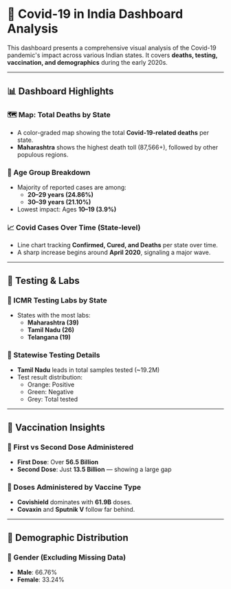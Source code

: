 # 🦠 Covid-19 in India Dashboard Analysis

This dashboard presents a comprehensive visual analysis of the Covid-19 pandemic's impact across various Indian states. It covers **deaths, testing, vaccination, and demographics** during the early 2020s.

---
 
## 📊 Dashboard Highlights

### 🗺️ Map: Total Deaths by State
- A color-graded map showing the total **Covid-19-related deaths** per state.
- **Maharashtra** shows the highest death toll (87,566+), followed by other populous regions.

### 👥 Age Group Breakdown
- Majority of reported cases are among:
  - **20–29 years (24.86%)**
  - **30–39 years (21.10%)**
- Lowest impact: Ages **10–19 (3.9%)**

### 📈 Covid Cases Over Time (State-level)
- Line chart tracking **Confirmed, Cured, and Deaths** per state over time.
- A sharp increase begins around **April 2020**, signaling a major wave.

---

## 🧪 Testing & Labs

### 🧬 ICMR Testing Labs by State
- States with the most labs:
  - **Maharashtra (39)**
  - **Tamil Nadu (26)**
  - **Telangana (19)**

### 🧾 Statewise Testing Details
- **Tamil Nadu** leads in total samples tested (~19.2M)
- Test result distribution:
  - Orange: Positive
  - Green: Negative
  - Grey: Total tested

---

## 💉 Vaccination Insights

### 💉 First vs Second Dose Administered
- **First Dose**: Over **56.5 Billion**
- **Second Dose**: Just **13.5 Billion** — showing a large gap

### 💉 Doses Administered by Vaccine Type
- **Covishield** dominates with **61.9B** doses.
- **Covaxin** and **Sputnik V** follow far behind.

---

## 👤 Demographic Distribution

### 🚻 Gender (Excluding Missing Data)
- **Male**: 66.76%
- **Female**: 33.24%



